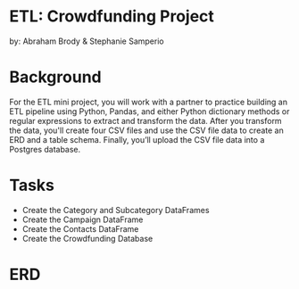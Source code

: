 # ETL: Crowdfunding Project
by: Abraham Brody & Stephanie Samperio 

# Background
For the ETL mini project, you will work with a partner to practice building an ETL pipeline using Python, Pandas, and either Python dictionary methods or regular expressions to extract and transform the data. After you transform the data, you'll create four CSV files and use the CSV file data to create an ERD and a table schema. Finally, you’ll upload the CSV file data into a Postgres database.

# Tasks
* Create the Category and Subcategory DataFrames
* Create the Campaign DataFrame
* Create the Contacts DataFrame
* Create the Crowdfunding Database

# ERD
